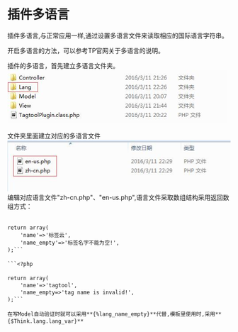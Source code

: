 # 插件多语言

插件多语言,与正常应用一样,通过设置多语言文件来读取相应的国际语言字符串。

开启多语言的方法，可以参考TP官网关于多语言的说明。

[](http://document.thinkphp.cn/manual_3_2.html#language)

插件的多语言，首先建立多语言文件夹。
![](QQ截图20160311222718.jpg)

文件夹里面建立对应的多语言文件
![](QQ截图20160311223033.jpg)
编辑对应语言文件"zh-cn.php"、"en-us.php",语言文件采取数组结构采用返回数组方式：

```<?php

return array(
    'name'=>'标签云',
    'name_empty'=>'标签名字不能为空!',
);```

```<?php

return array(
    'name'=>'tagtool',
    'name_empty=>'tag name is invalid!',
);```

在写Model自动验证时就可以采用**{%lang_name_empty}**代替,模板里使用时,采用**{$Think.lang.lang_var}**